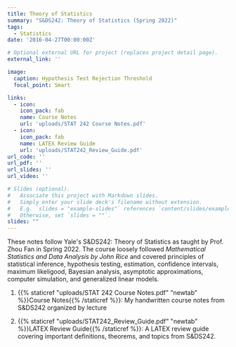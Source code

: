 ```yaml
---
title: Theory of Statistics
summary: "S&DS242: Theory of Statistics (Spring 2022)"
tags:
  - Statistics
date: '2016-04-27T00:00:00Z'

# Optional external URL for project (replaces project detail page).
external_link: ''

image:
  caption: Hypothesis Test Rejection Threshold
  focal_point: Smart

links:
  - icon: 
    icon_pack: fab
    name: Course Notes
    url: 'uploads/STAT 242 Course Notes.pdf'
  - icon: 
    icon_pack: fab
    name: LATEX Review Guide
    url: 'uploads/STAT242_Review_Guide.pdf'
url_code: ''
url_pdf: ''
url_slides: ''
url_video: ''

# Slides (optional).
#   Associate this project with Markdown slides.
#   Simply enter your slide deck's filename without extension.
#   E.g. `slides = "example-slides"` references `content/slides/example-slides.md`.
#   Otherwise, set `slides = ""`.
slides: ""
---
```


These notes follow Yale's S&DS242: Theory of Statistics as taught by Prof. Zhou Fan in Spring 2022. The course loosely followed *Mathematical Statistics and Data Analysis by John Rice* and covered principles of statistical inference, hypothesis testing, estimation, confidence intervals, maximum likeligood, Bayesian analysis, asymptotic approximations, computer simulation, and generalized linear models. 


1. {{% staticref "uploads/STAT 242 Course Notes.pdf" "newtab" %}}Course Notes{{% /staticref %}}: My handwritten course notes from S&DS242 organized by lecture

2. {{% staticref "uploads/STAT242_Review_Guide.pdf" "newtab" %}}LATEX Review Guide{{% /staticref %}}: A LATEX review guide covering important definitions, theorems, and topics from S&DS242. 
